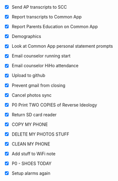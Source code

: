 - [x] Send AP transcripts to SCC
- [x] Report transcripts to Common App
- [x] Report Parents Education on Common App
- [x] Demographics
- [x] Look at Common App personal statement prompts
- [x] Email counselor running start
- [x] Email counselor HiHo attendance
- [x] Upload to github

- [x] Prevent gmail from closing
- [x] Cancel photos sync
- [x] P0 Print TWO COPIES of Reverse Ideology
- [x] Return SD card reader
- [x] COPY MY PHONE
- [x] DELETE MY PHOTOS STUFF
- [x] CLEAN MY PHONE
- [x] Add stuff to WiFi note
- [x] P0 - SHOES TODAY
- [x] Setup alarms again